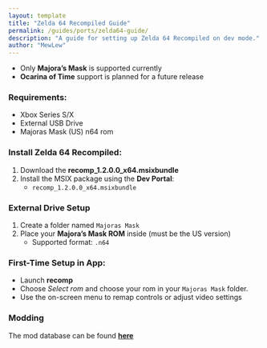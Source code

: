 ```yaml
---
layout: template
title: "Zelda 64 Recompiled Guide"
permalink: /guides/ports/zelda64-guide/
description: "A guide for setting up Zelda 64 Recompiled on dev mode."
author: "MewLew"
---
```


- Only **Majora’s Mask** is supported currently  
- **Ocarina of Time** support is planned for a future release  

### Requirements:
- Xbox Series S/X  
- External USB Drive
- Majoras Mask (US) n64 rom

### Install Zelda 64 Recompiled:
1. Download the **recomp_1.2.0.0_x64.msixbundle**
2. Install the MSIX package using the **Dev Portal**:
   - `recomp_1.2.0.0_x64.msixbundle`

### External Drive Setup
1. Create a folder named `Majoras Mask`  
2. Place your **Majora’s Mask ROM** inside (must be the US version)  
   - Supported format: `.n64`  

### First-Time Setup in App:
- Launch **recomp**  
- Choose *Select rom* and choose your rom in your `Majoras Mask` folder.  
- Use the on-screen menu to remap controls or adjust video settings

### Modding
The mod database can be found **[here](<https://thunderstore.io/c/zelda-64-recompiled/>)**
